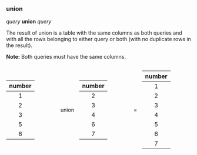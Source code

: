 ### union

*query* **union** *query*

The result of union is a table with the same columns as both queries 
and with all the rows belonging to either query or both (with no duplicate rows in the result).  

**Note:** Both queries must have the same columns.

<div style="display: flex; justify-content: space-around; align-items: center;" class="table-style table-full-width">

<div style="flex-shrink: 0;flex-grow: 1;">

|             number | 
| :---: |
| 1 | 
| 2 | 
| 3 | 
| 5 | 
| 6 |

</div>
<div style="flex-shrink: 0;text-align: center; padding-left: 1em; padding-right: 1em;">

union

</div>
<div style="flex-shrink: 0;flex-grow: 1;">

|             number | 
| :---: |
| 2 | 
| 3 | 
| 4 | 
| 6 | 
| 7 |

</div>
<div style="flex-shrink: 0;text-align: center; padding-left: 1em; padding-right: 1em;">

=

</div>
<div style="flex-shrink: 0;flex-grow: 1;">

|             number | 
| :---: |
| 1 | 
| 2 | 
| 3 | 
| 4 | 
| 5 | 
| 6 | 
| 7 |

</div>
</div>